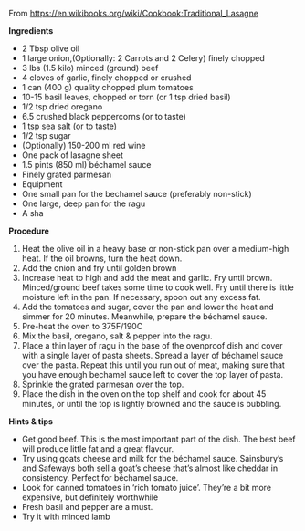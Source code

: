 From https://en.wikibooks.org/wiki/Cookbook:Traditional_Lasagne

**Ingredients**

* 2 Tbsp olive oil
* 1 large onion,(Optionally: 2 Carrots and 2 Celery) finely chopped
* 3 lbs (1.5 kilo) minced (ground) beef
* 4 cloves of garlic, finely chopped or crushed
* 1 can (400 g) quality chopped plum tomatoes
* 10-15 basil leaves, chopped or torn (or 1 tsp dried basil)
* 1/2 tsp dried oregano
* 6.5 crushed black peppercorns (or to taste)
* 1 tsp sea salt (or to taste)
* 1/2 tsp sugar
* (Optionally) 150-200 ml red wine
* One pack of lasagne sheet
* 1.5 pints (850 ml) béchamel sauce
* Finely grated parmesan
* Equipment
* One small pan for the bechamel sauce (preferably non-stick)
* One large, deep pan for the ragu
* A sha


**Procedure**

1. Heat the olive oil in a heavy base or non-stick pan over a medium-high heat. If the oil browns, turn the heat down.
1. Add the onion and fry until golden brown
1. Increase heat to high and add the meat and garlic. Fry until brown. Minced/ground beef takes some time to cook well. Fry until there is little moisture left in the pan. If necessary, spoon out any excess fat.
1. Add the tomatoes and sugar, cover the pan and lower the heat and simmer for 20 minutes. Meanwhile, prepare the béchamel sauce.
1. Pre-heat the oven to 375F/190C
1. Mix the basil, oregano, salt & pepper into the ragu.
1. Place a thin layer of ragu in the base of the ovenproof dish and cover with a single layer of pasta sheets. Spread a layer of béchamel sauce over the pasta. Repeat this until you run out of meat, making sure that you have enough bechamel sauce left to cover the top layer of pasta.
1. Sprinkle the grated parmesan over the top.
1. Place the dish in the oven on the top shelf and cook for about 45 minutes, or until the top is lightly browned and the sauce is bubbling.

**Hints & tips**
* Get good beef. This is the most important part of the dish. The best beef will produce little fat and a great flavour.
* Try using goats cheese and milk for the béchamel sauce. Sainsbury’s and Safeways both sell a goat’s cheese that’s almost like cheddar in consistency. Perfect for béchamel sauce.
* Look for canned tomatoes in ‘rich tomato juice’. They’re a bit more expensive, but definitely worthwhile
* Fresh basil and pepper are a must.
* Try it with minced lamb
